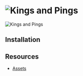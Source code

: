 # ![Kings and Pings](https://img.itch.zone/aW1nLzI1ODQ4NTgucG5n/original/bdpoe3.png)

![Kings and Pings](https://img.itch.zone/aW1nLzI1ODU2MTEuZ2lm/original/IQCAru.gif)

## Installation

## Resources
- [Assets](https://pixelfrog-assets.itch.io/kings-and-pigs)
